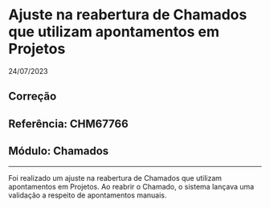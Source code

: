 # Ajuste na reabertura de Chamados que utilizam apontamentos em Projetos
24/07/2023
## Correção
## Referência: CHM67766
## Módulo: Chamados
***

Foi realizado um ajuste na reabertura de Chamados que utilizam apontamentos em Projetos. Ao reabrir o Chamado, o sistema lançava uma validação a respeito de apontamentos manuais.